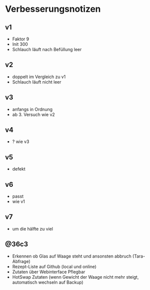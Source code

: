 # Verbesserungsnotizen

## v1
* Faktor 9
* Init 300
* Schlauch läuft nach Befüllung leer

## v2
* doppelt im Vergleich zu v1
* Schlauch läuft nicht leer

## v3
* anfangs in Ordnung
* ab 3. Versuch wie v2

## v4
* ? wie v3

## v5
* defekt

## v6
* passt
* wie v1

## v7
* um die hälfte zu viel






## @36c3

* Erkennen ob Glas auf Waage steht und ansonsten abbruch (Tara-Abfrage)
* Rezept-Liste auf Github (local und online) 
* Zutaten über Webinterface Pflegbar
* HotSwap Zutaten (wenn Gewicht der Waage nicht mehr steigt, automatisch wechseln auf Backup)
